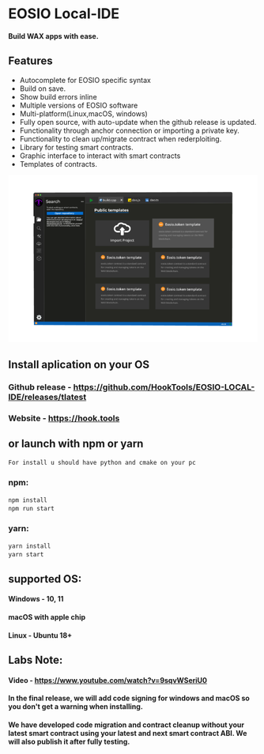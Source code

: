 # EOSIO Local-IDE

#### Build WAX apps with ease.

## Features

- Autocomplete for EOSIO specific syntax
- Build on save.
- Show build errors inline
- Multiple versions of EOSIO software
- Multi-platform(Linux,macOS, windows)
- Fully open source, with auto-update when the github release is updated.
- Functionality through anchor connection or importing a private key.
- Functionality to clean up/migrate contract when rederploiting.
- Library for testing smart contracts.
- Graphic interface to interact with smart contracts
- Templates of contracts.

![Image alt](https://github.com/HookTools/EOSIO-LOCAL-IDE/blob/main/sample.png)


## Install aplication on your OS 
### Github release - https://github.com/HookTools/EOSIO-LOCAL-IDE/releases/tlatest
### Website - https://hook.tools
## or launch with npm or yarn

```
For install u should have python and cmake on your pc
```

### npm:
```sh
npm install
npm run start
```
### yarn:
```sh
yarn install
yarn start
```
## supported OS:
#### Windows - 10, 11
#### macOS with apple chip
#### Linux - Ubuntu 18+

## Labs Note:

#### Video - https://www.youtube.com/watch?v=9sqvWSeriU0
#### In the final release, we will add code signing for windows and macOS so you don't get a warning when installing.

#### We have developed code migration and contract cleanup without your latest smart contract using your latest and next smart contract ABI. We will also publish it after fully testing.
